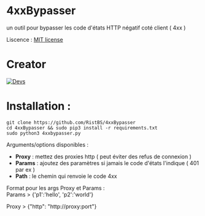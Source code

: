 # 4xxBypasser
un outil pour bypasser les code d'états HTTP négatif coté client ( 4xx )

Liscence : [MIT license](LICENSE)

Creator
=
[![Devs](https://img.shields.io/badge/Made_By-RistBS-blue.svg)]() 


Installation :
=
    git clone https://github.com/RistBS/4xxBypasser
    cd 4xxBypasser && sudo pip3 install -r requirements.txt
    sudo python3 4xxbypasser.py

Arguments/options disponibles :

- __Proxy__ : mettez des proxies http ( peut éviter des refus de connexion )
- __Params__ : ajoutez des paramètres si jamais le code d'états l'indique ( 401 par ex )
- __Path__ : le chemin qui renvoie le code 4xx

Format pour les args Proxy et Params :  
Params > {'p1':'hello', 'p2':'world'}

Proxy > {"http": "http://proxy:port"}
